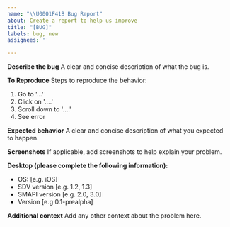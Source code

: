 ```yaml
---
name: "\\U0001F41B Bug Report"
about: Create a report to help us improve
title: "[BUG]"
labels: bug, new
assignees: ''

---
```


**Describe the bug**
A clear and concise description of what the bug is.

**To Reproduce**
Steps to reproduce the behavior:
1. Go to '...'
2. Click on '....'
3. Scroll down to '....'
4. See error

**Expected behavior**
A clear and concise description of what you expected to happen.

**Screenshots**
If applicable, add screenshots to help explain your problem.

**Desktop (please complete the following information):**
 - OS: [e.g. iOS]
 - SDV version [e.g. 1.2, 1.3]
 - SMAPI version [e.g. 2.0, 3.0]
 - Version [e.g 0.1-prealpha]

**Additional context**
Add any other context about the problem here.
